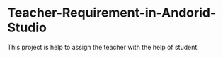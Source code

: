 # Teacher-Requirement-in-Andorid-Studio
This project is help to assign the teacher with the help of student.
